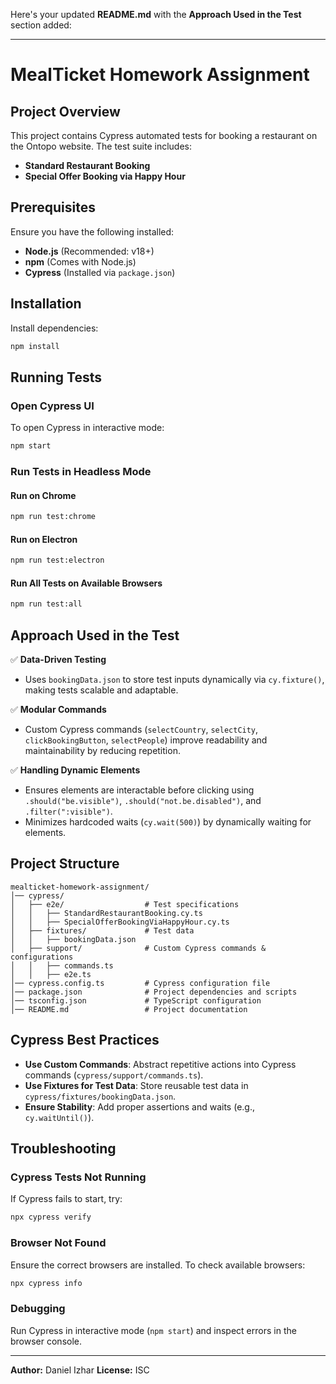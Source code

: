 Here's your updated **README.md** with the **Approach Used in the Test** section added:

---

# MealTicket Homework Assignment

## Project Overview

This project contains Cypress automated tests for booking a restaurant on the Ontopo website. The test suite includes:

- **Standard Restaurant Booking**
- **Special Offer Booking via Happy Hour**

## Prerequisites

Ensure you have the following installed:

- **Node.js** (Recommended: v18+)
- **npm** (Comes with Node.js)
- **Cypress** (Installed via `package.json`)

## Installation

Install dependencies:

```sh
npm install
```

## Running Tests

### Open Cypress UI

To open Cypress in interactive mode:

```sh
npm start
```

### Run Tests in Headless Mode

#### Run on Chrome

```sh
npm run test:chrome
```

#### Run on Electron

```sh
npm run test:electron
```

#### Run All Tests on Available Browsers

```sh
npm run test:all
```

## Approach Used in the Test

✅ **Data-Driven Testing**

- Uses `bookingData.json` to store test inputs dynamically via `cy.fixture()`, making tests scalable and adaptable.

✅ **Modular Commands**

- Custom Cypress commands (`selectCountry`, `selectCity`, `clickBookingButton`, `selectPeople`) improve readability and maintainability by reducing repetition.

✅ **Handling Dynamic Elements**

- Ensures elements are interactable before clicking using `.should("be.visible")`, `.should("not.be.disabled")`, and `.filter(":visible")`.
- Minimizes hardcoded waits (`cy.wait(500)`) by dynamically waiting for elements.

## Project Structure

```
mealticket-homework-assignment/
│── cypress/
│   ├── e2e/                  # Test specifications
│   │   ├── StandardRestaurantBooking.cy.ts
│   │   ├── SpecialOfferBookingViaHappyHour.cy.ts
│   ├── fixtures/             # Test data
│   │   ├── bookingData.json
│   ├── support/              # Custom Cypress commands & configurations
│   │   ├── commands.ts
│   │   ├── e2e.ts
│── cypress.config.ts         # Cypress configuration file
│── package.json              # Project dependencies and scripts
│── tsconfig.json             # TypeScript configuration
│── README.md                 # Project documentation
```

## Cypress Best Practices

- **Use Custom Commands**: Abstract repetitive actions into Cypress commands (`cypress/support/commands.ts`).
- **Use Fixtures for Test Data**: Store reusable test data in `cypress/fixtures/bookingData.json`.
- **Ensure Stability**: Add proper assertions and waits (e.g., `cy.waitUntil()`).

## Troubleshooting

### Cypress Tests Not Running

If Cypress fails to start, try:

```sh
npx cypress verify
```

### Browser Not Found

Ensure the correct browsers are installed. To check available browsers:

```sh
npx cypress info
```

### Debugging

Run Cypress in interactive mode (`npm start`) and inspect errors in the browser console.

---

**Author:** Daniel Izhar
**License:** ISC
